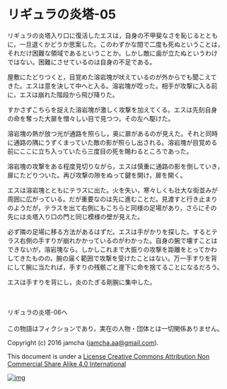 # リギュラの炎塔-05

リギュラの炎塔入り口に復活したエスは，自身の不甲斐なさを恥じるととも  
に，一旦退くかどうか思案した。このわずかな間で二度も死ぬということは，  
それだけ困難な領域であるということか。しかし敵に歯が立たぬというわけ  
ではない。困難にさせているのは自身の不足である。  

屋敷にたどりつくと，目覚めた溶岩塊が吠えているのが外からでも聞こえて  
きた。エスは意を決して中へと入る。溶岩塊が唸った。相手が攻撃に入る前  
に，エスは崩れた階段から飛び降りた。  

すかさずこちらを捉えた溶岩塊が激しく攻撃を加えてくる。エスは先刻自身  
の命を奪った大扉を憎々しい目で見つつ，その左へ駆けた。  

溶岩塊の熱が放つ光が通路を照らし，奥に扉があるのが見えた。それと同時  
に通路の隅にうずくまっていた敵の影が照らし出される。溶岩塊が目覚める  
前にここに立ち入っていたら三度目の死を賜わるところであった。  

溶岩塊の攻撃をある程度見切りながら，エスは慎重に通路の影を倒していき，  
扉にたどりついた。再び攻撃の隙をぬって鍵を開け，扉を開く。  

エスは溶岩塊とともにテラスに出た。火を失い，寒々しくも壮大な街並みが  
周囲に広がっている。だが重要なのは先に進むことだ。見渡すと行き止まり  
のようだが，テラスを出て右側にもこちらと同様の足場があり，さらにその  
先には炎塔入り口の門と同じ模様の壁が見えた。  

必ず隣の足場に移る方法があるはずだ。エスは手がかりを探した。するとテ  
ラス右側の手すりが崩れかかっているのがわかった。自身の腕で壊すことは  
できないが，溶岩塊なら。しかしこれまで大振りの攻撃を距離をとってかわ  
してきたものの，腕の届く範囲で攻撃を受けたことはない。万一手すりを背  
にして腕に当たれば，手すりの残骸ごと崖下に命を捨てることになるだろう。  

エスは手すりを背にし，炎のたぎる剛腕に集中した。  

<br>  
<br>  
リギュラの炎塔-06へ  

<br>  
<br>  
この物語はフィクションであり，実在の人物・団体とは一切関係ありません。  

Copyright (c) 2016 jamcha (jamcha.aa@gmail.com).  

This document is under a [License Creative Commons Attribution Non Commercial Share Alike 4.0 International](http://creativecommons.org/licenses/by-nc-sa/4.0/deed)  

[![img](http://i.creativecommons.org/l/by-nc-sa/3.0/80x15.png)](http://creativecommons.org/licenses/by-nc-sa/4.0/deed)